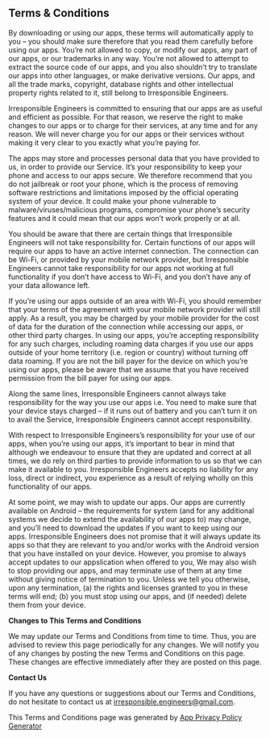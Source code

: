## Terms & Conditions

By downloading or using our apps, these terms will automatically apply to you – you should make sure therefore that you read them carefully before using our apps. You’re not allowed to copy, or modify our apps, any part of our apps, or our trademarks in any way. You’re not allowed to attempt to extract the source code of our apps, and you also shouldn’t try to translate our apps into other languages, or make derivative versions. Our apps, and all the trade marks, copyright, database rights and other intellectual property rights related to it, still belong to Irresponsible Engineers.

Irresponsible Engineers is committed to ensuring that our apps are as useful and efficient as possible. For that reason, we reserve the right to make changes to our apps or to charge for their services, at any time and for any reason. We will never charge you for our apps or their services without making it very clear to you exactly what you’re paying for.

The apps may store and processes personal data that you have provided to us, in order to provide our Service. It’s your responsibility to keep your phone and access to our apps secure. We therefore recommend that you do not jailbreak or root your phone, which is the process of removing software restrictions and limitations imposed by the official operating system of your device. It could make your phone vulnerable to malware/viruses/malicious programs, compromise your phone’s security features and it could mean that our apps won’t work properly or at all.

You should be aware that there are certain things that Irresponsible Engineers will not take responsibility for. Certain functions of our apps will require our apps to have an active internet connection. The connection can be Wi-Fi, or provided by your mobile network provider, but Irresponsible Engineers cannot take responsibility for our apps not working at full functionality if you don’t have access to Wi-Fi, and you don’t have any of your data allowance left.

If you’re using our apps outside of an area with Wi-Fi, you should remember that your terms of the agreement with your mobile network provider will still apply. As a result, you may be charged by your mobile provider for the cost of data for the duration of the connection while accessing our apps, or other third party charges. In using our apps, you’re accepting responsibility for any such charges, including roaming data charges if you use our apps outside of your home territory (i.e. region or country) without turning off data roaming. If you are not the bill payer for the device on which you’re using our apps, please be aware that we assume that you have received permission from the bill payer for using our apps.

Along the same lines, Irresponsible Engineers cannot always take responsibility for the way you use our apps i.e. You need to make sure that your device stays charged – if it runs out of battery and you can’t turn it on to avail the Service, Irresponsible Engineers cannot accept responsibility.

With respect to Irresponsible Engineers’s responsibility for your use of our apps, when you’re using our apps, it’s important to bear in mind that although we endeavour to ensure that they are updated and correct at all times, we do rely on third parties to provide information to us so that we can make it available to you. Irresponsible Engineers accepts no liability for any loss, direct or indirect, you experience as a result of relying wholly on this functionality of our apps.

At some point, we may wish to update our apps. Our apps are currently available on Android – the requirements for system (and for any additional systems we decide to extend the availability of our apps to) may change, and you’ll need to download the updates if you want to keep using our apps. Irresponsible Engineers does not promise that it will always update its apps so that they are relevant to you and/or works with the Android version that you have installed on your device. However, you promise to always accept updates to our appslication when offered to you, We may also wish to stop providing our apps, and may terminate use of them at any time without giving notice of termination to you. Unless we tell you otherwise, upon any termination, (a) the rights and licenses granted to you in these terms will end; (b) you must stop using our apps, and (if needed) delete them from your device.

**Changes to This Terms and Conditions**

We may update our Terms and Conditions from time to time. Thus, you are advised to review this page periodically for any changes. We will notify you of any changes by posting the new Terms and Conditions on this page. These changes are effective immediately after they are posted on this page.

**Contact Us**

If you have any questions or suggestions about our Terms and Conditions, do not hesitate to contact us at irresponsible.engineers@gmail.com.

This Terms and Conditions page was generated by [App Privacy Policy Generator](https://app-privacy-policy-generator.firebaseapp.com/)
